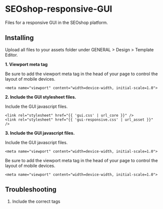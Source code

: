 SEOshop-responsive-GUI
=============

Files for a responsive GUI in the SEOshop platform.

Installing
-------

Upload all files to your assets folder under GENERAL > Design > Template Editor.

**1.  Viewport meta tag**

Be sure to add the viewport meta tag in the head of your page to control the layout of mobile devices.

    <meta name="viewport" content="width=device-width, initial-scale=1.0">


**2.  Include the GUI stylesheet files.**

Include the GUI javascript files.

    <link rel="stylesheet" href="{{ 'gui.css' | url_core }}" /> 
    <link rel="stylesheet" href="{{ 'gui-responsive.css' | url_asset }}" />


**3.  Include the GUI javascript files.**

Include the GUI javascript files.

    <meta name="viewport" content="width=device-width, initial-scale=1.0">


Be sure to add the viewport meta tag in the head of your page to control the layout of mobile devices.

    <meta name="viewport" content="width=device-width, initial-scale=1.0">
Troubleshooting
------------

1. Include the correct tags
